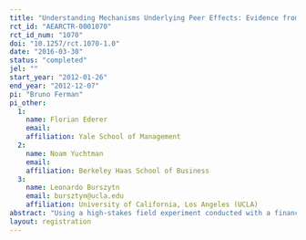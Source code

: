 ```yaml
---
title: "Understanding Mechanisms Underlying Peer Effects: Evidence from a Field Experiment on Financial Decisions"
rct_id: "AEARCTR-0001070"
rct_id_num: "1070"
doi: "10.1257/rct.1070-1.0"
date: "2016-03-30"
status: "completed"
jel: ""
start_year: "2012-01-26"
end_year: "2012-12-07"
pi: "Bruno Ferman"
pi_other:
  1:
    name: Florian Ederer
    email: 
    affiliation: Yale School of Management
  2:
    name: Noam Yuchtman
    email: 
    affiliation: Berkeley Haas School of Business
  3:
    name: Leonardo Burszytn
    email: bursztyn@ucla.edu
    affiliation: University of California, Los Angeles (UCLA)
abstract: "Using a high-stakes field experiment conducted with a financial brokerage, we implement a novel design to separately identify two channels of social influence in financial decisions, both widely studied theoretically. When someone purchases an asset, his peers may also want to purchase it, both because they learn from his choice (“social learning”) and because his possession of the asset directly affects others’ utility of owning the same asset (“social utility”). We randomize whether one member of a peer pair who chose to purchase an asset has that choice implemented, thus randomizing his ability to possess the asset. Then, we randomize whether the second member of the pair: (i) receives no information about the first member, or (ii) is informed of the first member’s desire to purchase the asset and the result of the randomization that determined possession. This allows us to estimate the effects of learning plus possession, and learning alone, relative to a (no information) control group. We find that both social learning and social utility channels have statistically and economically significant effects on investment decisions. Evidence from a follow-up survey reveals that social learning effects are greatest when the first (second) investor is financially sophisticated (financially unsophisticated); investors report updating their beliefs about asset quality after learning about their peer’s revealed preference; and, they report motivations consistent with “keeping up with the Joneses” when learning about their peer’s possession of the asset. These results can help shed light on the mechanisms underlying herding behavior in financial markets and peer effects in consumption and investment decisions."
layout: registration
---
```


